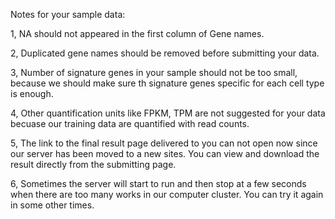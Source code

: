 Notes for your sample data:

1, NA should not appeared in the first column of Gene names.

2, Duplicated gene names should be removed before submitting your data.

3, Number of signature genes in your sample should not be too small, because we should make sure th signature genes specific for each cell type is enough.

4, Other quantification units like FPKM, TPM are not suggested for your data becuase our training data are quantified with read counts.

5, The link to the final result page delivered to you can not open now since our server has been moved to a new sites. You can view and download the result directly from the submitting page.

6, Sometimes the server will start to run and then stop at a few seconds when there are too many works in our computer cluster. You can try it again in some other times.


